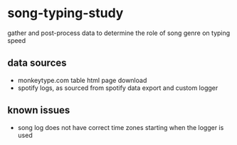 # song-typing-study
gather and post-process data to determine the role of song genre on typing speed

## data sources
* monkeytype.com table html page download
* spotify logs, as sourced from spotify data export and custom logger

## known issues
* song log does not have correct time zones starting when the logger is used
